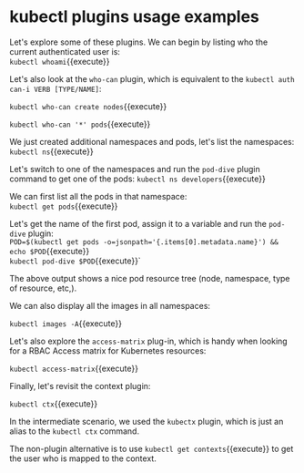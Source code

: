 # kubectl plugins usage examples

Let's explore some of these plugins. We can begin by listing who the current authenticated user is:  
`kubectl whoami`{{execute}}

Let's also look at the `who-can` plugin, which is equivalent to the `kubectl auth can-i VERB [TYPE/NAME]`:  

`kubectl who-can create nodes`{{execute}} 
 
`kubectl who-can '*' pods`{{execute}}  


We just created additional namespaces and pods, let's list the namespaces:  
`kubectl ns`{{execute}}  


Let's switch to one of the namespaces and run the `pod-dive` plugin command to get one of the pods:
`kubectl ns developers`{{execute}}  

We can first list all the pods in that namespace:  
`kubectl get pods`{{execute}}  

Let's get the name of the first pod, assign it to a variable and run the `pod-dive` plugin:  
`POD=$(kubectl get pods -o=jsonpath='{.items[0].metadata.name}') && echo $POD`{{execute}}  
`kubectl pod-dive $POD`{{execute}}`  

The above output shows a nice pod resource tree (node, namespace, type of resource, etc,).  


We can also display all the images in all namespaces:  

`kubectl images -A`{{execute}}  


Let's also explore the `access-matrix` plug-in, which is handy when looking for a RBAC Access matrix for Kubernetes resources:

`kubectl access-matrix`{{execute}}  


Finally, let's revisit the context plugin:  

`kubectl ctx`{{execute}}  


In the intermediate scenario, we used  the `kubectx` plugin, which is just an alias to the `kubectl ctx` command.  

The non-plugin alternative is to use `kubectl get contexts`{{execute}} to get the user who is mapped to the context.
